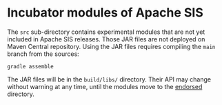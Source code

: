 # Incubator modules of Apache SIS

The `src` sub-directory contains experimental modules that are not yet included in
Apache SIS releases. Those JAR files are not deployed on Maven Central repository.
Using the JAR files requires compiling the `main` branch from the sources:

    gradle assemble

The JAR files will be in the `build/libs/` directory. Their API may change without
warning at any time, until the modules move to the [endorsed](../endorsed) directory.

